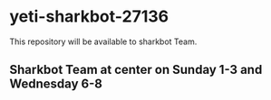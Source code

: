 # yeti-sharkbot-27136
This repository will be available to sharkbot Team.

## Sharkbot Team at center on Sunday 1-3 and Wednesday 6-8
